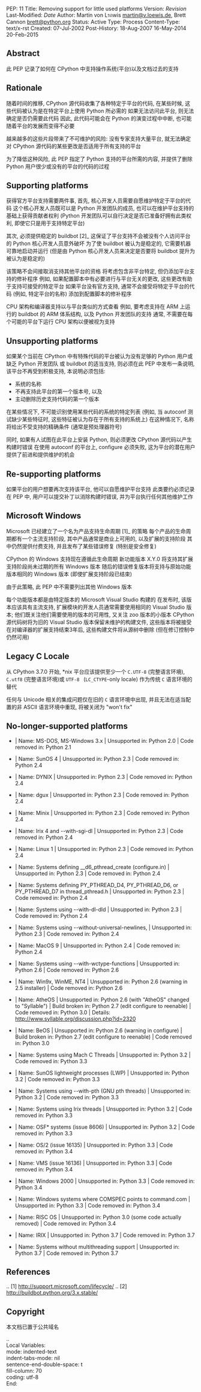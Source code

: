 
PEP: 11
Title: Removing support for little used platforms
Version: $Revision$
Last-Modified: $Date$
Author: Martin von Lรถwis <martin@v.loewis.de>,
        Brett Cannon <brett@python.org>
Status: Active
Type: Process
Content-Type: text/x-rst
Created: 07-Jul-2002
Post-History: 18-Aug-2007
              16-May-2014
              20-Feb-2015


Abstract
--------

此 PEP 记录了如何在 CPython 中支持操作系统(平台)以及文档过去的支持


Rationale
---------

随着时间的推移, CPython 源代码收集了各种特定于平台的代码,
在某些时候, 这些代码被认为是在特定平台上使用 Python 所必需的
如果无法访问此平台, 则无法确定是否仍需要此代码
因此, 此代码可能会在 Python 的演变过程中中断, 也可能随着平台的发展而变得不必要

越来越多的这些片段带来了不可维护的风险:
没有专家支持大量平台, 就无法确定对 CPython 源代码的某些更改是否适用于所有支持的平台

为了降低这种风险, 此 PEP 指定了 Python 支持的平台所需的内容,
并提供了删除 Python 用户很少或没有的平台的代码的过程


Supporting platforms
--------------------

获得官方平台支持需要两件事, 首先, 核心开发人员需要自愿维护特定于平台的代码
这个核心开发人员既可以是 Python 开发团队的成员, 也可以在维护平台支持的基础上获得贡献者权利
(Python 开发团队可以自行决定是否已准备好拥有此类权利, 即使它只是用于支持特定平台)

其次, 必须提供稳定的 buildbot [2]_
这保证了平台支持不会被没有个人访问平台的 Python 核心开发人员意外破坏
为了使 buildbot 被认为是稳定的, 它需要机器可靠地启动并运行
(但是由 Python 核心开发人员来决定是否要将 buildbot 提升为被认为是稳定的)

该策略不会间接取消支持其他平台的资格
将考虑包含非平台特定, 但仍添加平台支持的修补程序
例如, 如果配置脚本中有必要进行与平台无关的更改, 这些更改有助于支持可接受的特定平台
如果平台没有官方支持, 通常不会接受将特定于平台的代码 (例如, 特定平台的名称) 添加到配置脚本的修补程序

CPU 架构和编译器支持以与平台类似的方式查看
例如, 要考虑支持在 ARM 上运行的 buildbot 的 ARM 体系结构, 以及 Python 开发团队的支持
通常, 不需要在每个可能的平台下运行 CPU 架构以便被视为支持


Unsupporting platforms
----------------------

如果某个当前在 CPython 中有特殊代码的平台被认为没有足够的 Python 用户或缺乏 Python 开发团队
或 buildbot 的适当支持, 则必须在此 PEP 中发布一条说明, 该平台不再受到积极支持, 本说明必须包括:

- 系统的名称
- 不再支持此平台的第一个版本号, 以及
- 主动删除历史支持代码的第一个版本

在某些情况下, 不可能识别使用某些代码的系统的特定列表
(例如, 当 autoconf 测试缺少某些特征时, 这些特征被认为存在于所有支持的系统上)
在这种情况下, 名称将给出不受支持的精确条件 (通常是预处理器符号)

同时, 如果有人试图在此平台上安装 Python, 则必须更改 CPython 源代码以产生构建时错误
在使用 autoconf 的平台上, configure 必须失败, 这为平台的潜在用户提供了前进和提供维护的机会


Re-supporting platforms
-----------------------

如果平台的用户想要再次支持该平台, 他可以自愿维护平台支持
此类要约必须记录在 PEP 中, 用户可以提交补丁以消除构建时错误, 并为平台执行任何其他维护工作


Microsoft Windows
-----------------

Microsoft 已经建立了一个名为产品支持生命周期 [1]_ 的策略
每个产品的生命周期都有一个主流支持阶段, 其中产品通常是商业上可用的, 以及扩展的支持阶段
其中仍然提供付费支持, 并且发布了某些错误修复 (特别是安全修复)

CPython 的 Windows 支持现在遵循此生命周期
新功能版本 X.Y.0 将支持其扩展支持阶段尚未过期的所有 Windows 版本
随后的错误修复版本将支持与原始功能版本相同的 Windows 版本 (即使扩展支持阶段已结束)

由于此策略, 此 PEP 中不需要列出其他 Windows 版本

每个功能版本都是由特定版本的 Microsoft Visual Studio 构建的
在发布时, 该版本应该具有主流支持, 扩展模块的开发人员通常需要使用相同的 Visual Studio 版本;
他们既关注他们需要使用的版本的可用性, 又关注 zoo 版本的小版本
CPython 源代码树将为旧的 Visual Studio 版本保留未维护的构建文件, 这些版本将被接受
在对编译器的扩展支持结束3年后, 这些构建文件将从源树中删除 (但在修订控制中仍然可用)


Legacy C Locale
---------------

从 CPython 3.7.0 开始, \*nix 平台应该提供至少一个 ``C.UTF-8`` (完整语言环境),
``C.utf8`` (完整语言环境)或 ``UTF-8 `` (``LC_CTYPE``-only locale) 作为传统 ``C`` 语言环境的替代

任何与 Unicode 相关的集成问题仅在旧的 ``C`` 语言环境中出现,
并且无法在适当配置的非 ASCII 语言环境中重现, 将被关闭为 "won't fix"


No-longer-supported platforms
-----------------------------

* | Name:             MS-DOS, MS-Windows 3.x
  | Unsupported in:   Python 2.0
  | Code removed in:  Python 2.1

* | Name:             SunOS 4
  | Unsupported in:   Python 2.3
  | Code removed in:  Python 2.4

* | Name:             DYNIX
  | Unsupported in:   Python 2.3
  | Code removed in:  Python 2.4

* | Name:             dgux
  | Unsupported in:   Python 2.3
  | Code removed in:  Python 2.4

* | Name:             Minix
  | Unsupported in:   Python 2.3
  | Code removed in:  Python 2.4

* | Name:             Irix 4 and --with-sgi-dl
  | Unsupported in:   Python 2.3
  | Code removed in:  Python 2.4

* | Name:             Linux 1
  | Unsupported in:   Python 2.3
  | Code removed in:  Python 2.4

* | Name:             Systems defining __d6_pthread_create (configure.in)
  | Unsupported in:   Python 2.3
  | Code removed in:  Python 2.4

* | Name:             Systems defining PY_PTHREAD_D4, PY_PTHREAD_D6,
                      or PY_PTHREAD_D7 in thread_pthread.h
  | Unsupported in:   Python 2.3
  | Code removed in:  Python 2.4

* | Name:             Systems using --with-dl-dld
  | Unsupported in:   Python 2.3
  | Code removed in:  Python 2.4

* | Name:             Systems using --without-universal-newlines,
  | Unsupported in:   Python 2.3
  | Code removed in:  Python 2.4

* | Name:             MacOS 9
  | Unsupported in:   Python 2.4
  | Code removed in:  Python 2.4

* | Name:             Systems using --with-wctype-functions
  | Unsupported in:   Python 2.6
  | Code removed in:  Python 2.6

* | Name:             Win9x, WinME, NT4
  | Unsupported in:   Python 2.6 (warning in 2.5 installer)
  | Code removed in:  Python 2.6

* | Name:             AtheOS
  | Unsupported in:   Python 2.6 (with "AtheOS" changed to "Syllable")
  | Build broken in:  Python 2.7 (edit configure to reenable)
  | Code removed in:  Python 3.0
  | Details:          http://www.syllable.org/discussion.php?id=2320

* | Name:             BeOS
  | Unsupported in:   Python 2.6 (warning in configure)
  | Build broken in:  Python 2.7 (edit configure to reenable)
  | Code removed in:  Python 3.0

* | Name:             Systems using Mach C Threads
  | Unsupported in:   Python 3.2
  | Code removed in:  Python 3.3

* | Name:             SunOS lightweight processes (LWP)
  | Unsupported in:   Python 3.2
  | Code removed in:  Python 3.3

* | Name:             Systems using --with-pth (GNU pth threads)
  | Unsupported in:   Python 3.2
  | Code removed in:  Python 3.3

* | Name:             Systems using Irix threads
  | Unsupported in:   Python 3.2
  | Code removed in:  Python 3.3

* | Name:             OSF* systems (issue 8606)
  | Unsupported in:   Python 3.2
  | Code removed in:  Python 3.3

* | Name:             OS/2 (issue 16135)
  | Unsupported in:   Python 3.3
  | Code removed in:  Python 3.4

* | Name:             VMS (issue 16136)
  | Unsupported in:   Python 3.3
  | Code removed in:  Python 3.4

* | Name:             Windows 2000
  | Unsupported in:   Python 3.3
  | Code removed in:  Python 3.4

* | Name:             Windows systems where COMSPEC points to command.com
  | Unsupported in:   Python 3.3
  | Code removed in:  Python 3.4

* | Name:             RISC OS
  | Unsupported in:   Python 3.0 (some code actually removed)
  | Code removed in:  Python 3.4

* | Name:             IRIX
  | Unsupported in:   Python 3.7
  | Code removed in:  Python 3.7

* | Name:             Systems without multithreading support
  | Unsupported in:   Python 3.7
  | Code removed in:  Python 3.7

References
----------

.. [1] http://support.microsoft.com/lifecycle/
.. [2] http://buildbot.python.org/3.x.stable/

Copyright
---------

本文档已置于公共域名


..  
   Local Variables:  
   mode: indented-text  
   indent-tabs-mode: nil  
   sentence-end-double-space: t  
   fill-column: 70  
   coding: utf-8  
   End:  
